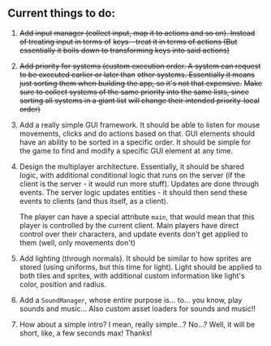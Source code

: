 ## Current things to do:
1. ~~Add input manager (collect input, map it to actions and so on). Instead of treating input in terms of~~
   ~~keys - treat it in terms of actions (But essentially it boils down to transforming keys into said actions)~~
2. ~~Add priority for systems (custom execution order. A system can request to be executed earlier or later than~~
   ~~other systems. Essentially it means just sorting them when building the app, so it's not that expensive.~~
   ~~Make sure to collect systems of the same priority into the same lists, since sorting all systems in a giant list~~
   ~~will change their intended priority-local order)~~
3. Add a really simple GUI framework. It should be able to listen for mouse movements, clicks and do actions
   based on that. GUI elements should have an ability to be sorted in a specific order.
   It should be simple for the game to find and modify a specific GUI element at any time.
4. Design the multiplayer architecture. Essentially, it should be shared logic, with additional conditional
   logic that runs on the server (if the client is the server - it would run more stuff).
   Updates are done through events. The server logic updates entities - it should then send these events to
   clients (and thus itself, as a client).

   The player can have a special attribute `main`, that would mean that this player is controlled by the 
   current client. Main players have direct control over their characters, and update events don't get 
   applied to them (well, only movements don't)
5. Add lighting (through normals). It should be similar to how sprites are stored (using uniforms,
   but this time for light). Light should be applied to both tiles and sprites, with additional custom information
   like light's color, position and radius.
6. Add a `SoundManager`, whose entire purpose is... to... you know, play sounds and music... Also
   custom asset loaders for sounds and music!!
7. How about a simple intro? I mean, really simple...? No...? Well, it will be short, like, a few seconds
   max! Thanks!